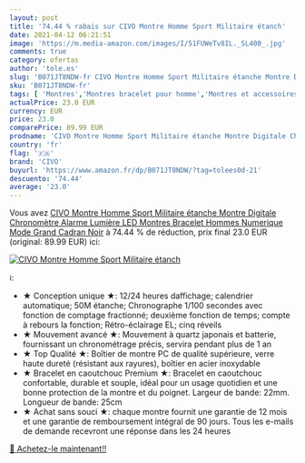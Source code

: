 ```yaml
---
layout: post
title: '74.44 % rabais sur CIVO Montre Homme Sport Militaire étanch'
date: 2021-04-12 06:21:51
image: 'https://m.media-amazon.com/images/I/51FUWeTv8IL._SL400_.jpg'
comments: true
category: ofertas
author: 'tole.es'
slug: 'B071JT8NDW-fr CIVO Montre Homme Sport Militaire étanche Montre Digitale...'
sku: 'B071JT8NDW-fr'
tags: [ 'Montres','Montres bracelet pour homme','Montres et accessoires','Montres homme','civo', ]
actualPrice: 23.0 EUR
currency: EUR
price: 23.0
comparePrice: 89.99 EUR
prodname: 'CIVO Montre Homme Sport Militaire étanche Montre Digitale Chronomètre Alarme Lumière LED Montres Bracelet Hommes Numerique Mode Grand Cadran Noir'
country: 'fr'
flag: '🇫🇷'
brand: 'CIVO'
buyurl: 'https://www.amazon.fr/dp/B071JT8NDW/?tag=tolees0d-21'
descuento: '74.44'
average: '23.0'
---
```


Vous avez [CIVO Montre Homme Sport Militaire étanche Montre Digitale Chronomètre Alarme Lumière LED Montres Bracelet Hommes Numerique Mode Grand Cadran Noir](https://www.amazon.fr/dp/B071JT8NDW/?tag=tolees0d-21)  à  74.44 % de réduction, prix final  23.0 EUR (original: 89.99 EUR) ici:

[![CIVO Montre Homme Sport Militaire étanch](https://m.media-amazon.com/images/I/51FUWeTv8IL._SL400_.jpg)](https://www.amazon.fr/dp/B071JT8NDW/?tag=tolees0d-21)

ℹ️:

- ★ Conception unique ★: 12/24 heures daffichage; calendrier automatique; 50M étanche; Chronographe 1/100 secondes avec fonction de comptage fractionné; deuxième fonction de temps; compte à rebours la fonction; Rétro-éclairage EL; cinq réveils
- ★ Mouvement avancé ★: Mouvement à quartz japonais et batterie, fournissant un chronométrage précis, servira pendant plus de 1 an
- ★ Top Qualité ★: Boîtier de montre PC de qualité supérieure, verre haute dureté (résistant aux rayures), boîtier en acier inoxydable
- ★ Bracelet en caoutchouc Premium ★: Bracelet en caoutchouc confortable, durable et souple, idéal pour un usage quotidien et une bonne protection de la montre et du poignet. Largeur de bande: 22mm. Longueur de bande: 25cm
- ★ Achat sans souci ★: chaque montre fournit une garantie de 12 mois et une garantie de remboursement intégral de 90 jours. Tous les e-mails de demande recevront une réponse dans les 24 heures

[🛒 Achetez-le maintenant!!](https://www.amazon.fr/dp/B071JT8NDW/?tag=tolees0d-21)
